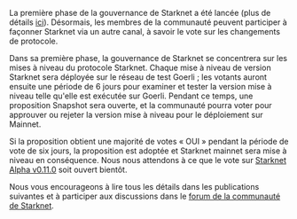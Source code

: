 La première phase de la gouvernance de Starknet a été lancée (plus de détails [ici](https://www.starknet.io/en/posts/governance/starknets-governance-first-phase)). Désormais, les membres de la communauté peuvent participer à façonner Starknet via un autre canal, à savoir le vote sur les changements de protocole.

Dans sa première phase, la gouvernance de Starknet se concentrera sur les mises à niveau du protocole Starknet. Chaque mise à niveau de version Starknet sera déployée sur le réseau de test Goerli ; les votants auront ensuite une période de 6 jours pour examiner et tester la version mise à niveau telle qu'elle est exécutée sur Goerli. Pendant ce temps, une proposition Snapshot sera ouverte, et la communauté pourra voter pour approuver ou rejeter la version mise à niveau pour le déploiement sur Mainnet.

Si la proposition obtient une majorité de votes « OUI » pendant la période de vote de six jours, la proposition est adoptée et Starknet mainnet sera mise à niveau en conséquence. Nous nous attendons à ce que le vote sur [Starknet Alpha v0.11.0](https://docs.starknet.io/documentation/starknet_versions/upcoming_versions/#what_to_expect) soit ouvert bientôt.

Nous vous encourageons à lire tous les détails dans les publications suivantes et à participer aux discussions dans le [forum de la communauté de Starknet](https://community.starknet.io/).